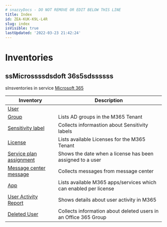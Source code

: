 ```yaml
---
# snazzyDocs - DO NOT REMOVE OR EDIT BELOW THIS LINE
title: Index
id: ZEA-KUK-K9L-L4R
slug: index
isVisible: true
lastUpdated: '2022-03-23 21:42:24'
---
```

# Inventories

## ssMicrossssdsdoft 36s5sdssssss

sInsventories in service [Microsoft 365](/governance/technical-documentation/references/inventory/Office365Groups)

| Inventory | Description |
| --- | --- |
| [User](/governance/technical-documentation/references/inventory/Office365Groups/userentity) |  |
| [Group](/governance/technical-documentation/references/inventory/Office365Groups/groupentity) | Lists AD groups in the M365 Tenant |
| [Sensitivity label](/governance/technical-documentation/references/inventory/Office365Groups/sensitivitylabelentity) | Collects informastion about Sensitivity labels |
| [License](/governance/technical-documentation/references/inventory/Office365Groups/licenseentity) | Lists available Licenses for the M365 Tenant |
| [Service plan assignment](/governance/technical-documentation/references/inventory/Office365Groups/serviceplanassignmententity) | Shows the date when a license has been assigned to a user |
| [Message center message](/governance/technical-documentation/references/inventory/Office365Groups/messagecenterentity) | Collects messages from message center |
| [App](/governance/technical-documentation/references/inventory/Office365Groups/serviceplanentity) | Lists available M365 apps/services which can enabled per license |
| [User Activity Report](/governance/technical-documentation/references/inventory/Office365Groups/useractivityentity) | Shows details about user activity in M365 |
| [Deleted User](/governance/technical-documentation/references/inventory/Office365Groups/deleteduserentity) | Collects information about deleted users in an Office 365 Group |
